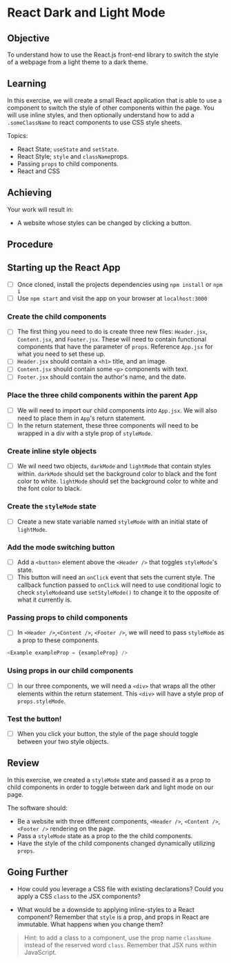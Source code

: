 # React Dark and Light Mode

## Objective

To understand how to use the React.js front-end library to switch the style of a webpage from a light theme to a dark theme.

## Learning

In this exercise, we will create a small React application that is able to use a component to switch the style of other components within the page. You will use inline styles, and then optionally understand how to add a `.someClassName` to react components to use CSS style sheets.

Topics:

- React State; `useState` and `setState`.
- React Style; `style` and `className`props.
- Passing `props` to child components.
- React and CSS

## Achieving

Your work will result in:

- A website whose styles can be changed by clicking a button.

## Procedure

## Starting up the React App
- [ ] Once cloned, install the projects dependencies using `npm install` or `npm i`
- [ ] Use `npm start` and visit the app on your browser at `localhost:3000`

### Create the child components

- [ ] The first thing you need to do is create three new files: `Header.jsx`, `Content.jsx`, and `Footer.jsx`. These will need to contain functional components that have the parameter of `props`. Reference `App.jsx` for what you need to set these up.
- [ ] `Header.jsx` should contain a `<h1>` title, and an image.
- [ ] `Content.jsx` should contain some `<p>` components with text.
- [ ] `Footer.jsx` should contain the author's name, and the date.

### Place the three child components within the parent App

- [ ] We will need to import our child components into `App.jsx`. We will also need to place them in `App`'s return statement.
- [ ] In the return statement, these three components will need to be wrapped in a div with a style prop of `styleMode`.

### Create inline style objects
- [ ] We wil need two objects, `darkMode` and `lightMode` that contain styles within. `darkMode` should set the background color to black and the font color to white. `lightMode` should set the background color to white and the font color to black.

### Create the `styleMode` state

- [ ] Create a new state variable named `styleMode` with an initial state of `lightMode`.

### Add the mode switching button

- [ ] Add a `<button>` element above the `<Header />` that toggles `styleMode`'s state.
- [ ] This button will need an `onClick` event that sets the current style. The callback function passed to `onClick` will need to use conditional logic to check `styleMode`and use `setStyleMode()` to change it to the opposite of what it currently is.

### Passing props to child components

- [ ] In `<Header />`,`<Content />`, `<Footer />`, we will need to pass `styleMode` as a prop to these components.
```js
<Example exampleProp = {exampleProp} />
```

### Using props in our child components

- [ ] In our three components, we will need a `<div>` that wraps all the other elements within the return statement. This `<div>` will have a style prop of `props.styleMode`.

### Test the button!

- [ ] When you click your button, the style of the page should toggle between your two style objects.

## Review

In this exercise, we created a `styleMode` state and passed it as a prop to child components in order to toggle between dark and light mode on our page.

The software should:

- Be a website with three different components, `<Header />`, `<Content />`, `<Footer />` rendering on the page.
- Pass a `styleMode` state as a prop to the the child components.
- Have the style of the child components changed dynamically utilizing `props`.

## Going Further

- How could you leverage a CSS file with existing declarations? Could you apply a CSS `class` to the JSX components?

- What would be a downside to applying inline-styles to a React component? Remember that `style` is a prop, and props in React are immutable. What happens when you change them?

> Hint: to add a class to a component, use the prop name `className` instead of the reserved word `class`. Remember that JSX runs within JavaScript.